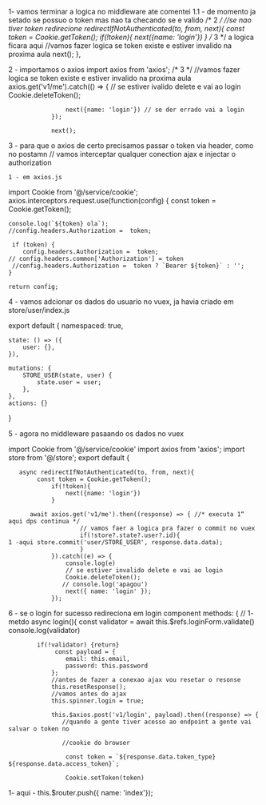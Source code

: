 1- vamos terminar a logica no middleware ate comentei
    1.1 - de momento ja setado se possuo o token mas nao ta checando se e valido
    <!-- no middleare -->
     /* 2 */
        //se nao tiver token redirecione
        redirectIfNotAuthenticated(to, from, next){
            const token = Cookie.getToken();
                if(!token){
                    next({name: 'login'})
                }
                /* 3 */ a logica ficara aqui
                //vamos fazer logica se token existe e estiver invalido na proxima aula
                next();
        },

2 - importamos o axios <!-- middleware.js -->
    import axios from 'axios';
     /* 3 */
                //vamos fazer logica se token existe e estiver invalido na proxima aula
                axios.get('v1/me').catch(() => {
                    // se estiver ivalido delete e vai ao login
                    Cookie.deleteToken();
                    
                    next({name: 'login'}) // se der errado vai a login
                });

                next();

3 - para que o axios de certo precisamos passar o token via header, como no postamn
    // vamos interceptar qualquer conection ajax e injectar o authorization
    
    1 - em axios.js

import Cookie from '@/service/cookie';  
    axios.interceptors.request.use(function(config) {
    const token = Cookie.getToken();

    console.log(`${token} ola`);
    //config.headers.Authorization =  token;
    
     if (token) {
        config.headers.Authorization =  token;
    // config.headers.common['Authorization'] = token
     //config.headers.Authorization =  token ? `Bearer ${token}` : '';
    } 

    return config;

4 - vamos adcionar os dados do usuario no vuex, ja havia criado em store/user/index.js

export default {
    namespaced: true,

    state: () => ({
        user: {},
    }),

    mutations: {
        STORE_USER(state, user) {
            state.user = user;
        },
    },
    actions: {}
}

5 - agora no middleware pasaando os dados no vuex

import Cookie from '@/service/cookie'
import axios from 'axios';
import store from '@/store';
export default {

       async redirectIfNotAuthenticated(to, from, next){
            const token = Cookie.getToken();
                if(!token){
                    next({name: 'login'})
                }
                
          await axios.get('v1/me').then((response) => { //* executa 1“ aqui dps continua */     
                        // vamos faer a logica pra fazer o commit no vuex
                        if(!store?.state?.user?.id){
    1 -aqui store.commit('user/STORE_USER', response.data.data);
                        }
                }).catch((e) => {
                    console.log(e)
                    // se estiver invalido delete e vai ao login
                    Cookie.deleteToken();
                   // console.log('apagou')
                    next({ name: 'login' }); 
                });

6 - se o login for sucesso redireciona em login component
     methods: {
            // 1- metdo
          async login(){
           const validator = await this.$refs.loginForm.validate()
           console.log(validator)
           
            if(!validator) {return}
                 const payload = {
                    email: this.email,
                    password: this.password
                };
                //antes de fazer a conexao ajax vou resetar o resonse
                this.resetResponse();
                //vamos antes do ajax
                this.spinner.login = true;

                this.$axios.post('v1/login', payload).then((response) => {
                   //quando a gente tiver acesso ao endpoint a gente vai salvar o token no 
                   
                   //cookie do browser

                    const token = `${response.data.token_type} ${response.data.access_token}`;
                    
                    Cookie.setToken(token)
                    
1- aqui - this.$router.push({ name: 'index'});
